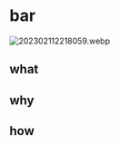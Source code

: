 # bar

![202302112218059.webp](https://s2.loli.net/2023/02/11/jb1K5RPi8mEgL9p.webp)

## what

## why

## how

